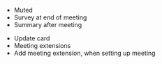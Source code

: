 - Muted 
- Survey at end of meeting
- Summary after meeting
+ Update card
+ Meeting extensions
+ Add meeting extension, when setting up meeting
